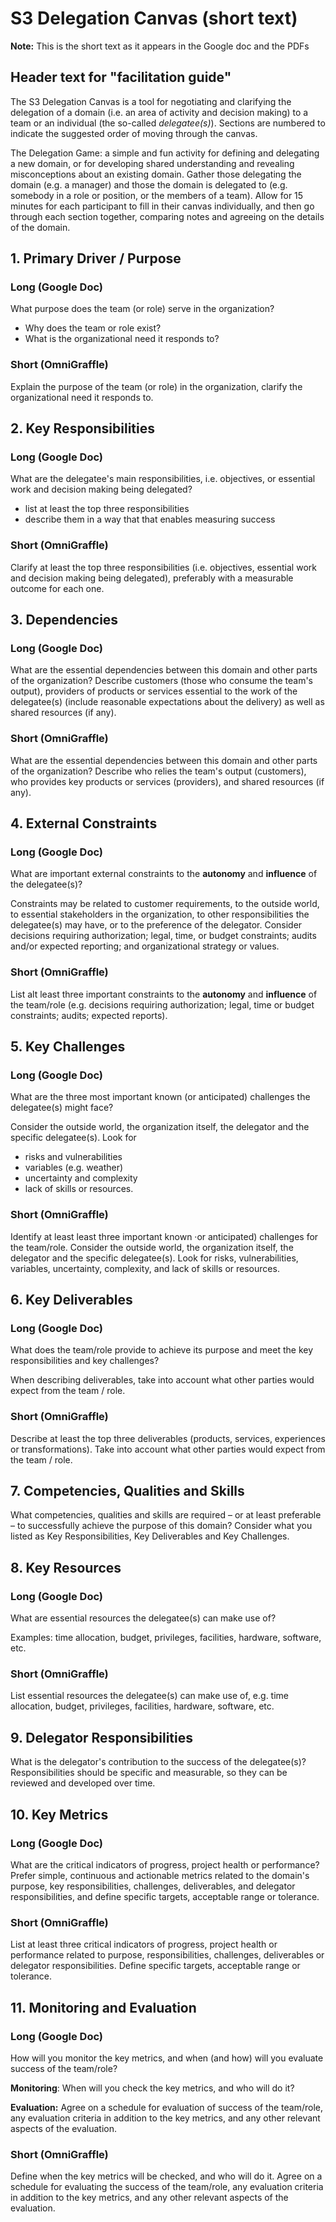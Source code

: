 # S3 Delegation Canvas (short text)

**Note:** This is the short text as it appears in the Google doc and the PDFs

## Header text for "facilitation guide"

The S3 Delegation Canvas is a tool for negotiating and clarifying the delegation of a domain (i.e. an area of activity and decision making) to a team or an individual (the so-called _delegatee(s)_). Sections are numbered to indicate the suggested order of moving through the canvas.

The Delegation Game: a simple and fun activity for defining and delegating a new domain, or for developing shared understanding and revealing misconceptions about an existing domain. Gather those delegating the domain (e.g. a manager) and those the domain is delegated to (e.g. somebody in a role or position, or the members of a team). Allow for 15 minutes for each participant to fill in their canvas individually, and then go through each section together, comparing notes and agreeing on the details of the domain.

## 1. Primary Driver / Purpose

### Long (Google Doc)

What  purpose does the team (or role) serve in the organization?

- Why does the team or role exist?
- What is the organizational need it responds to?

### Short (OmniGraffle)

Explain the purpose of the team (or role) in the organization, clarify the organizational need it responds to.

## 2. Key Responsibilities

### Long (Google Doc)

What are the delegatee's main responsibilities, i.e. objectives, or essential work and decision making being delegated?

* list at least the top three responsibilities
* describe them in a way that that enables measuring success

### Short (OmniGraffle)

Clarify at least the top three responsibilities (i.e. objectives, essential work and decision making being delegated), preferably with a measurable outcome for each one.

## 3. Dependencies

### Long (Google Doc)

What are the essential dependencies between this domain and other parts of the organization? Describe customers (those who consume the team's output), providers of products or services essential to the work of the delegatee(s) (include reasonable expectations about the delivery) as well as shared resources (if any).


### Short (OmniGraffle)

What are the essential dependencies between this domain and other parts of the organization? Describe who relies the team's output (customers), who provides key products or services (providers), and  shared resources (if any).



## 4. External Constraints



### Long (Google Doc)

What are important external constraints to the **autonomy** and **influence** of the delegatee(s)? 

Constraints may be related to customer requirements, to the outside world, to essential stakeholders in the organization, to other responsibilities the delegatee(s) may have, or to the preference of the delegator. Consider decisions requiring authorization; legal, time, or budget constraints; audits and/or expected reporting; and organizational strategy or values.

### Short (OmniGraffle)

List alt least three important constraints to the **autonomy** and **influence** of the team/role (e.g. decisions requiring authorization; legal, time or budget constraints; audits; expected reports).


## 5. Key Challenges


### Long (Google Doc)

What are the three most important known (or anticipated) challenges the delegatee(s) might face? 

Consider the outside world, the organization itself, the delegator and the specific delegatee(s). Look for

-   risks and vulnerabilities
-   variables (e.g. weather)
-   uncertainty and complexity
-   lack of skills or resources.

### Short (OmniGraffle)

Identify at least least three important known ·or anticipated) challenges for the team/role. Consider the outside world, the organization itself, the delegator and the specific delegatee(s). Look for risks, vulnerabilities, variables, uncertainty, complexity, and lack of skills or resources.



## 6. Key Deliverables

### Long (Google Doc)

What does the team/role provide to achieve its purpose and meet the key responsibilities and key challenges? 

When describing deliverables, take into account what other parties would expect from the team / role.

### Short (OmniGraffle)

Describe at least the top three deliverables (products, services, experiences or transformations). Take into account what other parties would expect from the team / role.

## 7. Competencies, Qualities and Skills

What competencies, qualities and skills are required – or at least preferable – to successfully achieve the purpose of this domain? Consider what you listed as Key Responsibilities, Key Deliverables and Key Challenges.


## 8. Key Resources

### Long (Google Doc)

What are essential resources the delegatee(s) can make use of? 

Examples: time allocation, budget, privileges, facilities, hardware, software, etc.


### Short (OmniGraffle)

List essential resources the delegatee(s) can make use of, e.g. time allocation, budget, privileges, facilities, hardware, software, etc.



## 9. Delegator Responsibilities

What is the delegator's contribution to the success of the delegatee(s)?Responsibilities should be specific and measurable, so they can be reviewed and developed over time.

## 10. Key Metrics

### Long (Google Doc)

What are the critical indicators of progress, project health or performance?  Prefer simple, continuous and actionable metrics related to the domain's purpose, key responsibilities, challenges, deliverables, and delegator responsibilities, and define specific targets, acceptable range or tolerance.

### Short (OmniGraffle)

List at least three critical indicators of progress, project health or performance related to purpose, responsibilities, challenges, deliverables or delegator responsibilities. Define specific targets, acceptable range or tolerance.

## 11. Monitoring and Evaluation

### Long (Google Doc)

How will you monitor the key metrics, and when (and how) will you evaluate  success of the team/role?

**Monitoring**: When will you check  the key metrics, and who will do it?

**Evaluation:**  Agree on a schedule for evaluation of success of the team/role, any evaluation criteria in addition to the key metrics, and any other relevant aspects of the evaluation.

### Short (OmniGraffle)

Define when the key metrics will be checked, and who will do it. Agree on a schedule for evaluating the success of the team/role, any evaluation criteria in addition to the key metrics, and any other relevant aspects of the evaluation.


